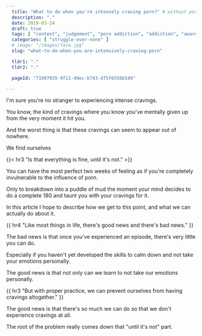 ```yaml
---
  title: "What to do when you're intensely craving porn?" # without porn?
  description: "."
  date: 2019-03-24
  draft: true
  tags: [ "context", "judgement", "porn addiction", "addiction", "awareness", "awareness exercises", "perspective", "nofap", "neverfap", "neverfap deluxe" ]
  categories: [ "struggle-over-none" ]
  # image: "/images/face.jpg"
  slug: "what-to-do-when-you-are-intensively-craving-porn"

  tldr1: "."
  tldr2: "."

  pageId: "71997935-9f11-49ec-b743-df5f6556b549"

---
```


I'm sure you're no stranger to experiencing intense cravings.

You know, the kind of cravings where you know you've mentally given up from the very moment it hit you. 

And the worst thing is that these cravings can seem to appear out of nowhere. 

We find ourselves 


{{< hr3 "Is that everything is fine, until it's not." >}}


You can have the most perfect two weeks of feeling as if you're completely invulnerable to the influence of porn.

Only to breakdown into a puddle of mud the moment your mind decides to do a complete 180 and taunt you with your cravings for it. 

In this article I hope to describe how we get to this point, and what we can actually do about it.


{{ hr4 "Like most things in life, there's good news and there's bad news." }}


The bad news is that once you've experienced an episode, there's very little you can do.

Especially if you haven't yet developed the skills to calm down and not take your emotions personally. 

The good news is that not only can we learn to not take our emotions personally.


{{ hr3 "But with proper practice, we can prevent ourselves from having cravings altogether." }}










The good news is that there's so much we can do so that we don't experience cravings at all. 







The root of the problem really comes down that "until it's not" part.